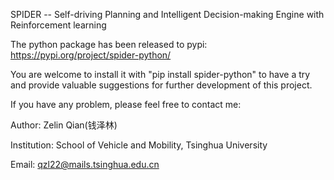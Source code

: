 SPIDER -- Self-driving Planning and Intelligent Decision-making Engine with Reinforcement learning

The python package has been released to pypi: https://pypi.org/project/spider-python/

You are welcome to install it with "pip install spider-python" to have a try 
and provide valuable suggestions for further development of this project.

If you have any problem, please feel free to contact me:

Author: Zelin Qian(钱泽林)

Institution: School of Vehicle and Mobility, Tsinghua University

Email: qzl22@mails.tsinghua.edu.cn